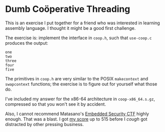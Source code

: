 Dumb Coöperative Threading
==========================

This is an exercise I put together for a friend who was interested in learning
assembly language. I thought it might be a good first challenge.

The exercise is: implement the interface in `coop.h`, such that `use-coop.c` produces the output:

```
one
two
three
four
five
```

The primitives in `coop.h` are very similar to the POSIX `makecontext` and
`swapcontext` functions; the exercise is to figure out for yourself what those
do.

I've included my answer for the x86-64 architecture in `coop-x86_64.s.gz`,
compressed so that you won't see it by accident.

Also, I cannot recommend Matasano's
[Embedded Security CTF](https://microcorruption.com/) highly enough. That was a
blast. I got [my score](https://microcorruption.com/profile/8542) up to 515
before I *cough* got distracted by other pressing business.
